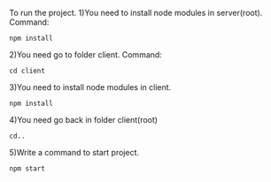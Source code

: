 
To run the project.
1)You need to install node modules in server(root).
Command:
```
npm install
```
2)You need go to folder client.
Command:
```
cd client
```
3)You need to install node modules in client.
```
npm install
```
4)You need go back in folder client(root)

```
cd..
```
5)Write a command to start project.
```
npm start
```
